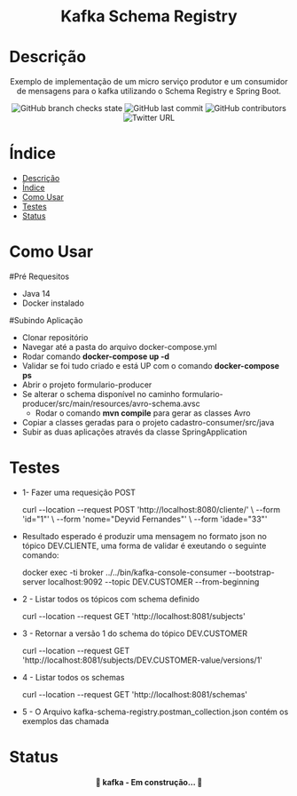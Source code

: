 <h1 align="center">Kafka Schema Registry</h1>

Descrição
=================
<p align="center">Exemplo de implementação de um micro serviço produtor e um consumidor de mensagens para o kafka utilizando o Schema Registry e Spring Boot.</p>

<p align="center">
  <img alt="GitHub branch checks state" src="https://img.shields.io/github/checks-status/deyviddfs/kafka-schema-registry/main">
  <img alt="GitHub last commit" src="https://img.shields.io/github/last-commit/deyviddfs/kafka-schema-registry">
  <img alt="GitHub contributors" src="https://img.shields.io/github/contributors/deyviddfs/kafka-schema-registry">
  <img alt="Twitter URL" src="https://img.shields.io/twitter/url?style=social&url=https%3A%2F%2Ftwitter.com%2Fdeyviddfs">
</p>

Índice
=================
<!--ts-->
- [Descrição](#descrição)
- [Índice](#índice)
- [Como Usar](#como-usar)
- [Testes](#testes)
- [Status](#status)
<!--te-->


Como Usar
=================

#Pré Requesitos
* Java 14
* Docker instalado

#Subindo Aplicação
* Clonar repositório
* Navegar até a pasta do arquivo docker-compose.yml
* Rodar comando <b>docker-compose up -d</b>
* Validar se foi tudo criado e está UP com o comando <b>docker-compose ps</b>
* Abrir o projeto formulario-producer
* Se alterar o schema disponível no caminho formulario-producer/src/main/resources/avro-schema.avsc
  * Rodar o comando <b>mvn compile</b> para gerar as classes Avro
* Copiar a classes geradas para o projeto cadastro-consumer/src/java
* Subir as duas aplicações através da classe SpringApplication



Testes
=================
* 1- Fazer uma requesição POST 
    <p>
    curl --location --request POST 'http://localhost:8080/cliente/' \
    --form 'id="1"' \
    --form 'nome="Deyvid Fernandes"' \
    --form 'idade="33"'
    </p>

* Resultado esperado é produzir uma mensagem no formato json no tópico DEV.CLIENTE, uma forma de validar é exeutando o seguinte comando: 
    <p>docker exec -ti broker ../../bin/kafka-console-consumer --bootstrap-server localhost:9092 --topic DEV.CUSTOMER --from-beginning</p>

* 2 - Listar todos os tópicos com schema definido
    <P>curl --location --request GET 'http://localhost:8081/subjects' </P>

* 3 - Retornar a versão 1 do schema do tópico DEV.CUSTOMER
    <p>curl --location --request GET 'http://localhost:8081/subjects/DEV.CUSTOMER-value/versions/1'</p>

* 4 - Listar todos os schemas
    <p>curl --location --request GET 'http://localhost:8081/schemas'</p>

* 5 - O Arquivo kafka-schema-registry.postman_collection.json contém os exemplos das chamada

Status
=================
<h4 align="center"> 
	🚧  kafka - Em construção...  🚧
</h4>
